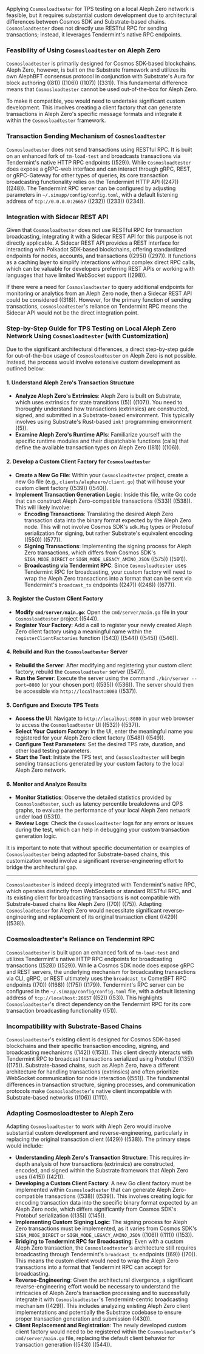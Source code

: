 Applying `Cosmosloadtester` for TPS testing on a local Aleph Zero network is feasible, but it requires substantial custom development due to architectural differences between Cosmos SDK and Substrate-based chains. `Cosmosloadtester` does not directly use RESTful RPC for sending transactions; instead, it leverages Tendermint's native RPC endpoints.

### Feasibility of Using `Cosmosloadtester` on Aleph Zero

`Cosmosloadtester` is primarily designed for Cosmos SDK-based blockchains. Aleph Zero, however, is built on the Substrate framework and utilizes its own AlephBFT consensus protocol in conjunction with Substrate's Aura for block authoring ((81)) ((106)) ((107)) ((331)). This fundamental difference means that `Cosmosloadtester` cannot be used out-of-the-box for Aleph Zero.

To make it compatible, you would need to undertake significant custom development. This involves creating a client factory that can generate transactions in Aleph Zero's specific message formats and integrate it within the `Cosmosloadtester` framework.

### Transaction Sending Mechanism of `Cosmosloadtester`

`Cosmosloadtester` does not send transactions using RESTful RPC. It is built on an enhanced fork of `tm-load-test` and broadcasts transactions via Tendermint's native HTTP RPC endpoints ((529)). While `Cosmosloadtester` does expose a gRPC-web interface and can interact through gRPC, REST, or gRPC-Gateway for other types of queries, its core transaction broadcasting functionality relies on the Tendermint HTTP API ((247)) ((248)). The Tendermint RPC server can be configured by adjusting parameters in `~/.simapp/config/config.toml`, with a default listening address of `tcp://0.0.0.0:26657` ((232)) ((233)) ((234)).

### Integration with Sidecar REST API

Given that `Cosmosloadtester` does not use RESTful RPC for transaction broadcasting, integrating it with a Sidecar REST API for this purpose is not directly applicable. A Sidecar REST API provides a REST interface for interacting with Polkadot SDK-based blockchains, offering standardized endpoints for nodes, accounts, and transactions ((295)) ((297)). It functions as a caching layer to simplify interactions without complex direct RPC calls, which can be valuable for developers preferring REST APIs or working with languages that have limited WebSocket support ((298)).

If there were a need for `Cosmosloadtester` to query additional endpoints for monitoring or analytics from an Aleph Zero node, then a Sidecar REST API could be considered ((318)). However, for the primary function of sending transactions, `Cosmosloadtester`'s reliance on Tendermint RPC means the Sidecar API would not be the direct integration point.

### Step-by-Step Guide for TPS Testing on Local Aleph Zero Network Using `Cosmosloadtester` (with Customization)

Due to the significant architectural differences, a direct step-by-step guide for out-of-the-box usage of `Cosmosloadtester` on Aleph Zero is not possible. Instead, the process would involve extensive custom development as outlined below:

#### 1. Understand Aleph Zero's Transaction Structure
- **Analyze Aleph Zero's Extrinsics**: Aleph Zero is built on Substrate, which uses extrinsics for state transitions ((5)) ((107)). You need to thoroughly understand how transactions (extrinsics) are constructed, signed, and submitted in a Substrate-based environment. This typically involves using Substrate's Rust-based `ink!` programming environment ((5)).
- **Examine Aleph Zero's Runtime APIs**: Familiarize yourself with the specific runtime modules and their dispatchable functions (calls) that define the available transaction types on Aleph Zero ((81)) ((106)).

#### 2. Develop a Custom Client Factory for `Cosmosloadtester`
- **Create a New Go File**: Within your `Cosmosloadtester` project, create a new Go file (e.g., `clients/alephzero/client.go`) that will house your custom client factory ((539)) ((540)).
- **Implement Transaction Generation Logic**: Inside this file, write Go code that can construct Aleph Zero-compatible transactions ((533)) ((538)). This will likely involve:
    - **Encoding Transactions**: Translating the desired Aleph Zero transaction data into the binary format expected by the Aleph Zero node. This will not involve Cosmos SDK's `sdk.Msg` types or Protobuf serialization for signing, but rather Substrate's equivalent encoding ((550)) ((577)).
    - **Signing Transactions**: Implementing the signing process for Aleph Zero transactions, which differs from Cosmos SDK's `SIGN_MODE_DIRECT` or `SIGN_MODE_LEGACY_AMINO_JSON` ((575)) ((591)).
    - **Broadcasting via Tendermint RPC**: Since `Cosmosloadtester` uses Tendermint RPC for broadcasting, your custom factory will need to wrap the Aleph Zero transactions into a format that can be sent via Tendermint's `broadcast_tx` endpoints ((247)) ((248)) ((677)).

#### 3. Register the Custom Client Factory
- **Modify `cmd/server/main.go`**: Open the `cmd/server/main.go` file in your `Cosmosloadtester` project ((544)).
- **Register Your Factory**: Add a call to register your newly created Aleph Zero client factory using a meaningful name within the `registerClientFactories` function ((543)) ((544)) ((545)) ((546)).

#### 4. Rebuild and Run the `Cosmosloadtester` Server
- **Rebuild the Server**: After modifying and registering your custom client factory, rebuild the `Cosmosloadtester` server ((547)).
- **Run the Server**: Execute the server using the command `./bin/server --port=8080` (or your chosen port) ((535)) ((536)). The server should then be accessible via `http://localhost:8080` ((537)).

#### 5. Configure and Execute TPS Tests
- **Access the UI**: Navigate to `http://localhost:8080` in your web browser to access the `Cosmosloadtester` UI ((532)) ((537)).
- **Select Your Custom Factory**: In the UI, enter the meaningful name you registered for your Aleph Zero client factory ((548)) ((549)).
- **Configure Test Parameters**: Set the desired TPS rate, duration, and other load testing parameters.
- **Start the Test**: Initiate the TPS test, and `Cosmosloadtester` will begin sending transactions generated by your custom factory to the local Aleph Zero network.

#### 6. Monitor and Analyze Results
- **Monitor Statistics**: Observe the detailed statistics provided by `Cosmosloadtester`, such as latency percentile breakdowns and QPS graphs, to evaluate the performance of your local Aleph Zero network under load ((531)).
- **Review Logs**: Check the `Cosmosloadtester` logs for any errors or issues during the test, which can help in debugging your custom transaction generation logic.

It is important to note that without specific documentation or examples of `Cosmosloadtester` being adapted for Substrate-based chains, this customization would involve a significant reverse-engineering effort to bridge the architectural gap.

---

`Cosmosloadtester` is indeed deeply integrated with Tendermint's native RPC, which operates distinctly from WebSockets or standard RESTful RPC, and its existing client for broadcasting transactions is not compatible with Substrate-based chains like Aleph Zero ((70)) ((75)). Adapting `Cosmosloadtester` for Aleph Zero would necessitate significant reverse-engineering and replacement of its original transaction client ((429)) ((538)).

### Cosmosloadtester's Reliance on Tendermint RPC

`Cosmosloadtester` is built upon an enhanced fork of `tm-load-test` and utilizes Tendermint's native HTTP RPC endpoints for broadcasting transactions ((528)) ((529)). While a Cosmos SDK node does expose gRPC and REST servers, the underlying mechanism for broadcasting transactions via CLI, gRPC, or REST ultimately uses the `broadcast_tx` CometBFT RPC endpoints ((70)) ((168)) ((175)) ((179)). Tendermint's RPC server can be configured in the `~/.simapp/config/config.toml` file, with a default listening address of `tcp://localhost:26657` ((52)) ((53)). This highlights `Cosmosloadtester`'s direct dependency on the Tendermint RPC for its core transaction broadcasting functionality ((51)).

### Incompatibility with Substrate-Based Chains

`Cosmosloadtester`'s existing client is designed for Cosmos SDK-based blockchains and their specific transaction encoding, signing, and broadcasting mechanisms ((142)) ((153)). This client directly interacts with Tendermint RPC to broadcast transactions serialized using Protobuf ((135)) ((175)). Substrate-based chains, such as Aleph Zero, have a different architecture for handling transactions (extrinsics) and often prioritize WebSocket communication for node interaction ((551)). The fundamental differences in transaction structure, signing processes, and communication protocols make `Cosmosloadtester`'s native client incompatible with Substrate-based networks ((106)) ((111)).

### Adapting Cosmosloadtester to Aleph Zero

Adapting `Cosmosloadtester` to work with Aleph Zero would involve substantial custom development and reverse-engineering, particularly in replacing the original transaction client ((429)) ((538)). The primary steps would include:

-   **Understanding Aleph Zero's Transaction Structure**: This requires in-depth analysis of how transactions (extrinsics) are constructed, encoded, and signed within the Substrate framework that Aleph Zero uses ((415)) ((421)).
-   **Developing a Custom Client Factory**: A new Go client factory must be implemented within `Cosmosloadtester` that can generate Aleph Zero-compatible transactions ((538)) ((539)). This involves creating logic for encoding transaction data into the specific binary format expected by an Aleph Zero node, which differs significantly from Cosmos SDK's Protobuf serialization ((135)) ((145)).
-   **Implementing Custom Signing Logic**: The signing process for Aleph Zero transactions must be implemented, as it varies from Cosmos SDK's `SIGN_MODE_DIRECT` or `SIGN_MODE_LEGACY_AMINO_JSON` ((106)) ((111)) ((153)).
-   **Bridging to Tendermint RPC for Broadcasting**: Even with a custom Aleph Zero transaction, the `Cosmosloadtester`'s architecture still requires broadcasting through Tendermint's `broadcast_tx` endpoints ((69)) ((70)). This means the custom client would need to wrap the Aleph Zero transactions into a format that Tendermint RPC can accept for broadcasting.
-   **Reverse-Engineering**: Given the architectural divergence, a significant reverse-engineering effort would be necessary to understand the intricacies of Aleph Zero's transaction processing and to successfully integrate it with `Cosmosloadtester`'s Tendermint-centric broadcasting mechanism ((429)). This includes analyzing existing Aleph Zero client implementations and potentially the Substrate codebase to ensure proper transaction generation and submission ((430)).
-   **Client Replacement and Registration**: The newly developed custom client factory would need to be registered within the `Cosmosloadtester`'s `cmd/server/main.go` file, replacing the default client behavior for transaction generation ((543)) ((544)).